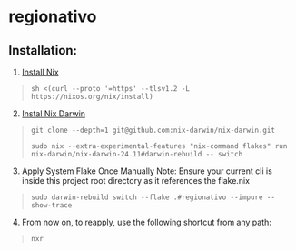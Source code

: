 # regionativo



## Installation:

1. [Install Nix](https://nixos.org/download/)
>`sh <(curl --proto '=https' --tlsv1.2 -L https://nixos.org/nix/install)`

2. [Instal Nix Darwin](https://github.com/nix-darwin/nix-darwin)
>`git clone --depth=1 git@github.com:nix-darwin/nix-darwin.git`
>
>`sudo nix --extra-experimental-features "nix-command flakes" run nix-darwin/nix-darwin-24.11#darwin-rebuild -- switch`

3. Apply System Flake Once Manually
Note: Ensure your current cli is inside this project root directory as it references the flake.nix
>`sudo darwin-rebuild switch --flake .#regionativo --impure --show-trace`

4. From now on, to reapply, use the following shortcut from any path:
>`nxr`
